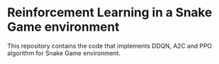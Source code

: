 # Reinforcement Learning in a Snake Game environment
This repository contains the code that implements DDQN, A2C and PPO algorithm for Snake Game environment.
